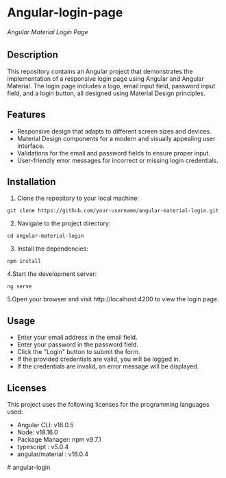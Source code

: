# Angular-login-page
<h6>Angular Material Login Page</h6>

## Description
This repository contains an Angular project that demonstrates the implementation of a responsive login page using Angular and Angular Material. The login page includes a logo, email input field, password input field, and a login button, all designed using Material Design principles.

## Features
* Responsive design that adapts to different screen sizes and devices.
* Material Design components for a modern and visually appealing user interface.
* Validations for the email and password fields to ensure proper input.
* User-friendly error messages for incorrect or missing login credentials.

## Installation
1. Clone the repository to your local machine:
```mark
git clone https://github.com/your-username/angular-material-login.git
```
2. Navigate to the project directory:
```mark
cd angular-material-login
```
3. Install the dependencies:
```mark
npm install
```
4.Start the development server:
```mark
ng serve
```
5.Open your browser and visit http://localhost:4200 to view the login page.

## Usage
* Enter your email address in the email field.
* Enter your password in the password field.
* Click the "Login" button to submit the form.
* If the provided credentials are valid, you will be logged in.
* If the credentials are invalid, an error message will be displayed.

## Licenses
This project uses the following licenses for the programming languages used:

- Angular CLI: v16.0.5
- Node: v18.16.0
- Package Manager: npm v9.7.1
- typescript : v5.0.4
- angular/material : v16.0.4


#   a n g u l a r - l o g i n  
 
